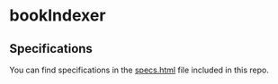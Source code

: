 # bookIndexer

Specifications
--------------

You can find specifications in the [specs.html](./specs.html) file included in this repo.
